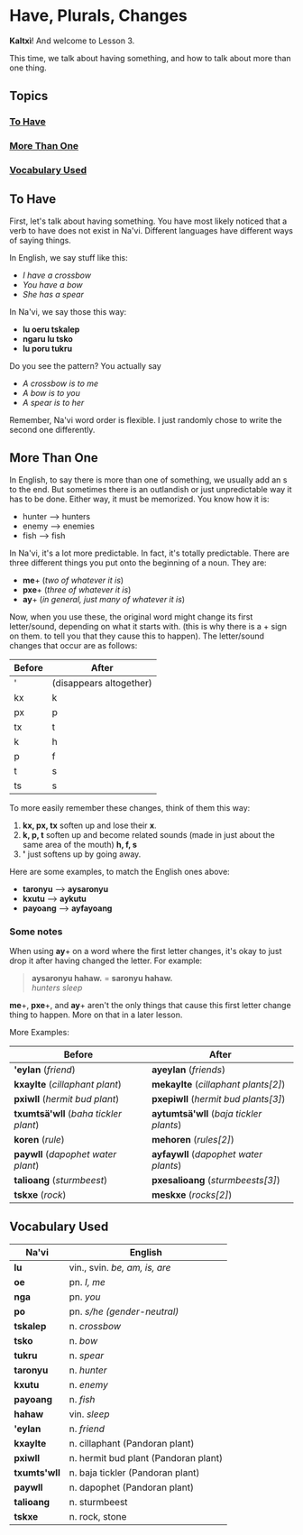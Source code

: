 # Have, Plurals, Changes

**Kaltxì**! And welcome to Lesson 3.

This time, we talk about having something, and how to talk about more than one thing.

## Topics

### [To Have](#a1)

### [More Than One](#a2)

### [Vocabulary Used](#v)

<div id="a1"></div>

## To Have

First, let's talk about having something. You have most likely noticed that a verb to have does not exist in Na'vi. Different languages have different ways of saying things.

In English, we say stuff like this:

-   _I have a crossbow_
-   _You have a bow_
-   _She has a spear_

In Na'vi, we say those this way:

-   **lu oeru tskalep**
-   **ngaru lu tsko**
-   **lu poru tukru**

Do you see the pattern? You actually say

-   _A crossbow is to me_
-   _A bow is to you_
-   _A spear is to her_

Remember, Na'vi word order is flexible. I just randomly chose to write the second one differently.

<div id="a2"></div>

## More Than One

In English, to say there is more than one of something, we usually add an s to the end. But sometimes there is an outlandish or just unpredictable way it has to be done. Either way, it must be memorized. You know how it is:

-   hunter --> hunters
-   enemy --> enemies
-   fish --> fish

In Na'vi, it's a lot more predictable. In fact, it's totally predictable. There are three different things you put onto the beginning of a noun. They are:

-   **me**+ (_two of whatever it is_)
-   **pxe**+ (_three of whatever it is_)
-   **ay**+ (_in general, just many of whatever it is_)

Now, when you use these, the original word might change its first letter/sound, depending on what it starts with. (this is why there is a + sign on them. to tell you that they cause this to happen). The letter/sound changes that occur are as follows:

| Before | After                   |
| ------ | ----------------------- |
| '      | (disappears altogether) |
| kx     | k                       |
| px     | p                       |
| tx     | t                       |
| k      | h                       |
| p      | f                       |
| t      | s                       |
| ts     | s                       |

To more easily remember these changes, think of them this way:

1.  **kx, px, tx** soften up and lose their **x**.
2.  **k, p, t** soften up and become related sounds (made in just about the same area of the mouth) **h, f, s**
3.  **'** just softens up by going away.

Here are some examples, to match the English ones above:

-   **taronyu** --> **aysaronyu**
-   **kxutu** --> **aykutu**
-   **payoang** --> **ayfayoang**

### Some notes

When using **ay**+ on a word where the first letter changes, it's okay to just drop it after having changed the letter. For example:

> **aysaronyu hahaw.** = **saronyu hahaw.**<br>
> _hunters sleep_

**me**+, **pxe**+, and **ay**+ aren't the only things that cause this first letter change thing to happen. More on that in a later lesson.

More Examples:

| Before                                 | After                                    |
| -------------------------------------- | ---------------------------------------- |
| **'eylan** (_friend_)                  | **ayeylan** (_friends_)                  |
| **kxaylte** (_cillaphant plant_)       | **mekaylte** (_cillaphant plants[2]_)    |
| **pxiwll** (_hermit bud plant_)        | **pxepiwll** (_hermit bud plants[3]_)    |
| **txumtsä'wll** (_baha tickler plant_) | **aytumtsä'wll** (_baja tickler plants_) |
| **koren** (_rule_)                     | **mehoren** (_rules[2]_)                 |
| **paywll** (_dapophet water plant_)    | **ayfaywll** (_dapophet water plants_)   |
| **talioang** (_sturmbeest_)            | **pxesalioang** (_sturmbeests[3]_)       |
| **tskxe** (_rock_)                     | **meskxe** (_rocks[2]_)                  |

<div id="v"></div>

## Vocabulary Used

| Na'vi          | English                              |
| -------------- | ------------------------------------ |
| **lu**         | vin., svin. _be, am, is, are_        |
| **oe**         | pn. _I, me_                          |
| **nga**        | pn. _you_                            |
| **po**         | pn. _s/he (gender-neutral)_          |
| **tskalep**    | n. _crossbow_                        |
| **tsko**       | n. _bow_                             |
| **tukru**      | n. _spear_                           |
| **taronyu**    | n. _hunter_                          |
| **kxutu**      | n. _enemy_                           |
| **payoang**    | n. _fish_                            |
| **hahaw**      | vin. _sleep_                         |
| **'eylan**     | n. _friend_                          |
| **kxaylte**    | n. cillaphant (Pandoran plant)       |
| **pxiwll**     | n. hermit bud plant (Pandoran plant) |
| **txumts'wll** | n. baja tickler (Pandoran plant)     |
| **paywll**     | n. dapophet (Pandoran plant)         |
| **talioang**   | n. sturmbeest                        |
| **tskxe**      | n. rock, stone                       |
